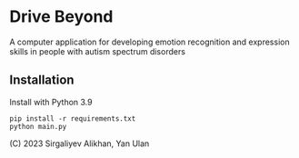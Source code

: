Drive Beyond
===

A computer application for developing emotion recognition and expression skills in people with autism spectrum disorders

## Installation

Install with Python 3.9

```commandline
pip install -r requirements.txt
python main.py
```

(C) 2023 Sirgaliyev Alikhan, Yan Ulan